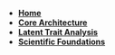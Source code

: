 *   [**Home**](/)
*   [**Core Architecture**](architecture.md)
*   [**Latent Trait Analysis**](latent-traits.md)
*   [**Scientific Foundations**](scientific-foundations.md)